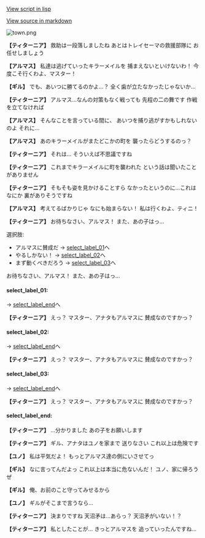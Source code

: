 [View script in lisp](../scripts/100204021.txt)

[View source in markdown](100204021.md)

![town.png](../images/backgrounds/town.png)

**【ティターニア】**
救助は一段落しましたね
あとはトレイセーマの救援部隊に
お任せしましょう

**【アルマス】**
私達は逃げていったキラーメイルを
捕まえないといけないわ！
今度こそ行くわよ、マスター！

**【ギル】**
でも、あいつに勝てるのかよ…？
全く歯が立たなかったじゃないか…

**【ティターニア】**
アルマス…なんの対策もなく戦っても
先程の二の舞です
作戦を立てなければ

**【アルマス】**
そんなことを言っている間に、
あいつを捕り逃がすかもしれないのよ
それに…

**【アルマス】**
あのキラーメイルがまたどこかの町を
襲ったらどうするのっ？

**【ティターニア】**
それは…
そういえば不思議ですね

**【ティターニア】**
これまでキラーメイルに町を襲われた
という話は聞いたことがありません

**【ティターニア】**
そもそも姿を見かけることすら
なかったというのに…これはなにか
裏がありそうですね

**【アルマス】**
考えてるばかりじゃ
なにも始まらない！
私は行くわよ、ティニ！

**【ティターニア】**
お待ちなさい、アルマス！
また、あの子はっ…

選択肢:
- アルマスに賛成だ → [select_label_01](#select_label_01)へ
- やるしかない！ → [select_label_02](#select_label_02)へ
- まず動くべきだろう → [select_label_03](#select_label_03)へ

お待ちなさい、アルマス！
また、あの子はっ…

#### select_label_01:
 → [select_label_end](#select_label_end)へ

**【ティターニア】**
えっ？
マスター、アナタもアルマスに
賛成なのですかっ？

#### select_label_02:
 → [select_label_end](#select_label_end)へ

**【ティターニア】**
えっ？
マスター、アナタもアルマスに
賛成なのですかっ？

#### select_label_03:
 → [select_label_end](#select_label_end)へ

**【ティターニア】**
えっ？
マスター、アナタもアルマスに
賛成なのですかっ？

#### select_label_end:

**【ティターニア】**
…分かりました
あの子をお願いします

**【ティターニア】**
ギル、アナタはユノを家まで
送りなさい
これ以上は危険です

**【ユノ】**
私は平気だよ！
もっとアルマス達の側にいさせてっ

**【ギル】**
なに言ってんだよっ
これ以上は本当に危ないんだ！
ユノ、家に帰ろうぜ

**【ギル】**
俺、お前のこと守ってみせるから

**【ユノ】**
ギルがそこまで言うなら…

**【ティターニア】**
決まりですね
天沼矛は…あらっ？
天沼矛がいない！？

**【ティターニア】**
私としたことが…
きっとアルマスを
追っていったんですね…